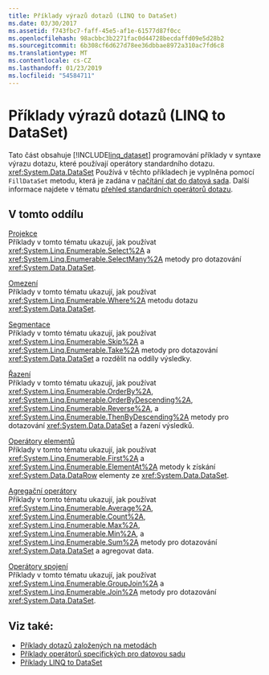 ```yaml
---
title: Příklady výrazů dotazů (LINQ to DataSet)
ms.date: 03/30/2017
ms.assetid: f743fbc7-faff-45e5-af1e-61577d87f0cc
ms.openlocfilehash: 98acbbc3b2271fac0d44728becdaffd09e5d28b2
ms.sourcegitcommit: 6b308cf6d627d78ee36dbbae8972a310ac7fd6c8
ms.translationtype: MT
ms.contentlocale: cs-CZ
ms.lasthandoff: 01/23/2019
ms.locfileid: "54584711"
---
```

# <a name="query-expression-examples-linq-to-dataset"></a>Příklady výrazů dotazů (LINQ to DataSet)
Tato část obsahuje [!INCLUDE[linq_dataset](../../../../includes/linq-dataset-md.md)] programování příklady v syntaxe výrazu dotazu, které používají operátory standardního dotazu. <xref:System.Data.DataSet> Používá v těchto příkladech je vyplněna pomocí `FillDataSet` metodu, která je zadána v [načítání dat do datová sada](../../../../docs/framework/data/adonet/loading-data-into-a-dataset.md). Další informace najdete v tématu [přehled standardních operátorů dotazu](https://msdn.microsoft.com/library/24cda21e-8af8-4632-b519-c404a839b9b2).  
  
## <a name="in-this-section"></a>V tomto oddílu  
 [Projekce](../../../../docs/framework/data/adonet/query-expression-syntax-examples-projection-linq-to-dataset.md)  
 Příklady v tomto tématu ukazují, jak používat <xref:System.Linq.Enumerable.Select%2A> a <xref:System.Linq.Enumerable.SelectMany%2A> metody pro dotazování <xref:System.Data.DataSet>.  
  
 [Omezení](../../../../docs/framework/data/adonet/query-expression-syntax-examples-restriction-linq-to-dataset.md)  
 Příklady v tomto tématu ukazují, jak používat <xref:System.Linq.Enumerable.Where%2A> metodu dotazu <xref:System.Data.DataSet>.  
  
 [Segmentace](../../../../docs/framework/data/adonet/query-expression-syntax-examples-partitioning.md)  
 Příklady v tomto tématu ukazují, jak používat <xref:System.Linq.Enumerable.Skip%2A> a <xref:System.Linq.Enumerable.Take%2A> metody pro dotazování <xref:System.Data.DataSet> a rozdělit na oddíly výsledky.  
  
 [Řazení](../../../../docs/framework/data/adonet/query-expression-syntax-examples-ordering-linq-to-dataset.md)  
 Příklady v tomto tématu ukazují, jak používat <xref:System.Linq.Enumerable.OrderBy%2A>, <xref:System.Linq.Enumerable.OrderByDescending%2A>, <xref:System.Linq.Enumerable.Reverse%2A>, a <xref:System.Linq.Enumerable.ThenByDescending%2A> metody pro dotazování <xref:System.Data.DataSet> a řazení výsledků.  
  
 [Operátory elementů](../../../../docs/framework/data/adonet/query-expression-syntax-examples-element-operators.md)  
 Příklady v tomto tématu ukazují, jak používat <xref:System.Linq.Enumerable.First%2A> a <xref:System.Linq.Enumerable.ElementAt%2A> metody k získání <xref:System.Data.DataRow> elementy ze <xref:System.Data.DataSet>.  
  
 [Agregační operátory](../../../../docs/framework/data/adonet/query-expression-syntax-examples-aggregate-operators.md)  
 Příklady v tomto tématu ukazují, jak používat <xref:System.Linq.Enumerable.Average%2A>, <xref:System.Linq.Enumerable.Count%2A>, <xref:System.Linq.Enumerable.Max%2A>, <xref:System.Linq.Enumerable.Min%2A>, a <xref:System.Linq.Enumerable.Sum%2A> metody pro dotazování <xref:System.Data.DataSet> a agregovat data.  
  
 [Operátory spojení](../../../../docs/framework/data/adonet/query-expression-syntax-examples-join-operators.md)  
 Příklady v tomto tématu ukazují, jak používat <xref:System.Linq.Enumerable.GroupJoin%2A> a <xref:System.Linq.Enumerable.Join%2A> metody pro dotazování <xref:System.Data.DataSet>.  
  
## <a name="see-also"></a>Viz také:
- [Příklady dotazů založených na metodách](../../../../docs/framework/data/adonet/method-based-query-examples-linq-to-dataset.md)
- [Příklady operátorů specifických pro datovou sadu](../../../../docs/framework/data/adonet/dataset-specific-operator-examples-linq-to-dataset.md)
- [Příklady LINQ to DataSet](../../../../docs/framework/data/adonet/linq-to-dataset-examples.md)
